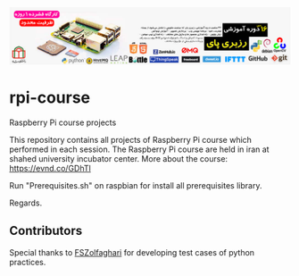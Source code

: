 [![16Th Raspberry Pi Course](16Th_Raspberry_Pi_Course.jpg)](https://evnd.co/GDhTl)
# rpi-course
Raspberry Pi course projects

This repository contains all projects of Raspberry Pi course which performed in each session.
The Raspberry Pi course are held in iran at shahed university incubator center.
More about the course: https://evnd.co/GDhTl

Run "Prerequisites.sh" on raspbian for install all prerequisites library.

Regards.

## Contributors
Special thanks to [FSZolfaghari](https://github.com/FSZolfaghari) for developing test cases of python practices.
